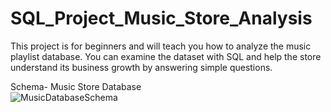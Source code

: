 # SQL_Project_Music_Store_Analysis
This project is for beginners and will teach you how to analyze the music playlist database. You can examine the dataset with SQL and help the store understand its business growth by answering simple questions.



Schema- Music Store Database  
![MusicDatabaseSchema](https://user-images.githubusercontent.com/112153548/213707717-bfc9f479-52d9-407b-99e1-e94db7ae10a3.png)
